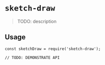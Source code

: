 # `sketch-draw`

> TODO: description

## Usage

```
const sketchDraw = require('sketch-draw');

// TODO: DEMONSTRATE API
```

